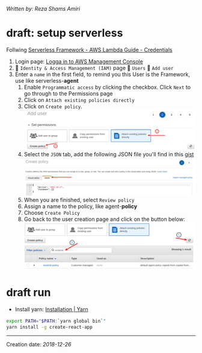 _Written by: Reza Shams Amiri_
# draft: setup serverless
Follwing [Serverless Framework - AWS Lambda Guide - Credentials][SFALGC]
1. Login page: [Logga in to AWS Management Console][LI]
2.  `Identity & Access Management (IAM)` page  `Users`  `Add user`
3. Enter a `name` in the first field, to remind you this User is the Framework, use like serverless-**agent**
    1. Enable `Programmatic access` by clicking the checkbox. Click `Next` to go through to the Permissions page
    2. Click on `Attach existing policies directly`
    3. Click on `Create policy`.   
        ![create-policy.png](/img/aws/create-policy.png)
    4. Select the `JSON` tab, add the following JSON file you'll find in this [gist][MCSFSFG]  
        ![policy-json.png](/img/aws/policy-json.png)
    5. When you are finished, select `Review policy`
    6. Assign a name to the policy, like agent-**policy**
    7. Choose `Create Policy`
    8. Go back to the user creation page and click on the button below:  
        ![create-user-2.png](/img/aws/create-user-2.png)
# draft run

- Install yarn: [Installation | Yarn][IY]

``` sh
export PATH="$PATH:`yarn global bin`"
yarn install -g create-react-app

```

* * *
Creation date: _2018-12-26_

[LI]: https://sects.axis.com/adfs/ls/IdpInitiatedSignOn.aspx

[IY]: https://yarnpkg.com/en/docs/install#debian-stable
[SFALGC]: https://serverless.com/framework/docs/providers/aws/guide/credentials/?utm_source=cli&utm_medium=cli&utm_campaign=cli_helper_links
[MCSFSFG]: https://gist.github.com/ServerlessBot/7618156b8671840a539f405dea2704c8